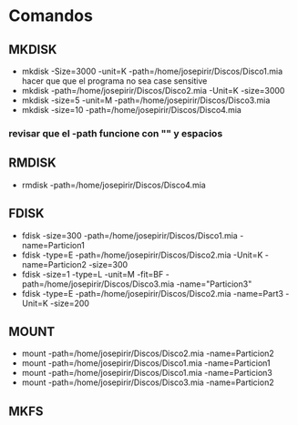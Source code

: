 # Comandos

## MKDISK

- mkdisk -Size=3000 -unit=K -path=/home/josepirir/Discos/Disco1.mia
hacer que que el programa no sea case sensitive
- mkdisk -path=/home/josepirir/Discos/Disco2.mia -Unit=K -size=3000
- mkdisk -size=5 -unit=M -path=/home/josepirir/Discos/Disco3.mia
- mkdisk -size=10 -path=/home/josepirir/Discos/Disco4.mia

### revisar que el -path funcione con "" y espacios

## RMDISK

- rmdisk -path=/home/josepirir/Discos/Disco4.mia

## FDISK

- fdisk -size=300 -path=/home/josepirir/Discos/Disco1.mia -name=Particion1
- fdisk -type=E -path=/home/josepirir/Discos/Disco2.mia -Unit=K -name=Particion2 -size=300
- fdisk -size=1 -type=L -unit=M -fit=BF -path=/home/josepirir/Discos/Disco3.mia -name="Particion3"
- fdisk -type=E -path=/home/josepirir/Discos/Disco2.mia -name=Part3 -Unit=K -size=200

## MOUNT

- mount -path=/home/josepirir/Discos/Disco2.mia -name=Particion2
- mount -path=/home/josepirir/Discos/Disco1.mia -name=Particion1
- mount -path=/home/josepirir/Discos/Disco1.mia -name=Particion3
- mount -path=/home/josepirir/Discos/Disco3.mia -name=Particion2

## MKFS

